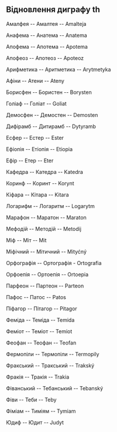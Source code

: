 ## Відновлення диграфу th
Амалфея -- Амалтея -- Amalteja

Анафема -- Анатема -- Anatema

Апофема -- Апотема -- Apotema

Апофеоз -- Апотеоз -- Apoteoz

Арифметика -- Аритметика -- Arytmetyka

Афіни -- Атени -- Ateny

Борисфен -- Бористен -- Borysten

Голіаф -- Голіат -- Goliat

Демосфен -- Демостен -- Demosten

Дифірамб -- Дитирамб -- Dytyramb

Есфер -- Естер -- Ester

Ефіопія -- Етіопія -- Etiopia

Ефір -- Етер -- Eter

Кафедра -- Катедра -- Katedra

Коринф -- Коринт -- Korynt

Кіфара -- Кітара -- Kitara

Логарифм -- Логаритм -- Logarytm

Марафон -- Маратон -- Maraton

Мефодій -- Методій -- Metodij

Міф -- Міт -- Mit

Міфічний -- Мітичний -- Mityćný

Орфографія -- Ортографія - Ortografia

Орфоепія -- Ортоепія -- Ortoepia

Парфеон -- Партеон -- Parteon

Пафос -- Патос -- Patos

Піфагор -- Пітагор -- Pitagor

Феміда -- Теміда -- Temida

Феміот -- Теміот -- Temiot

Феофан -- Теофан -- Teofan

Фермопіли -- Термопіли -- Termopily

Фракський -- Тракський -- Trakský

Фракія -- Тракія -- Trakia

Фіванський -- Тебанський -- Tebanský

Фіви -- Теби -- Teby

Фіміам -- Тиміям -- Tymiam

Юдиф -- Юдит -- Judyt
